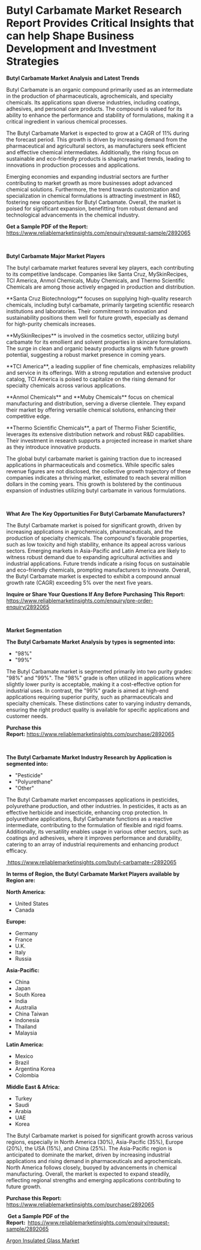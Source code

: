 <p><h1>Butyl Carbamate Market Research Report Provides Critical Insights that can help Shape Business Development and Investment Strategies</h1></p><p><strong>Butyl Carbamate Market Analysis and Latest Trends</strong></p>
<p><p>Butyl Carbamate is an organic compound primarily used as an intermediate in the production of pharmaceuticals, agrochemicals, and specialty chemicals. Its applications span diverse industries, including coatings, adhesives, and personal care products. The compound is valued for its ability to enhance the performance and stability of formulations, making it a critical ingredient in various chemical processes.</p><p>The Butyl Carbamate Market is expected to grow at a CAGR of 11% during the forecast period. This growth is driven by increasing demand from the pharmaceutical and agricultural sectors, as manufacturers seek efficient and effective chemical intermediates. Additionally, the rising focus on sustainable and eco-friendly products is shaping market trends, leading to innovations in production processes and applications.</p><p>Emerging economies and expanding industrial sectors are further contributing to market growth as more businesses adopt advanced chemical solutions. Furthermore, the trend towards customization and specialization in chemical formulations is attracting investment in R&D, fostering new opportunities for Butyl Carbamate. Overall, the market is poised for significant expansion, benefitting from robust demand and technological advancements in the chemical industry.</p></p>
<p><strong>Get a Sample PDF of the Report:&nbsp;</strong> <a href="https://www.reliablemarketinsights.com/enquiry/request-sample/2892065?utm_campaign=2991&utm_medium=2&utm_source=Github&utm_content=ia&utm_term=15032025&utm_id=butyl-carbamate">https://www.reliablemarketinsights.com/enquiry/request-sample/2892065</a></p>
<p>&nbsp;</p>
<p><strong>Butyl Carbamate Major Market Players</strong></p>
<p><p>The butyl carbamate market features several key players, each contributing to its competitive landscape. Companies like Santa Cruz, MySkinRecipes, TCI America, Anmol Chemicals, Muby Chemicals, and Thermo Scientific Chemicals are among those actively engaged in production and distribution.</p><p>**Santa Cruz Biotechnology** focuses on supplying high-quality research chemicals, including butyl carbamate, primarily targeting scientific research institutions and laboratories. Their commitment to innovation and sustainability positions them well for future growth, especially as demand for high-purity chemicals increases.</p><p>**MySkinRecipes** is involved in the cosmetics sector, utilizing butyl carbamate for its emollient and solvent properties in skincare formulations. The surge in clean and organic beauty products aligns with future growth potential, suggesting a robust market presence in coming years.</p><p>**TCI America**, a leading supplier of fine chemicals, emphasizes reliability and service in its offerings. With a strong reputation and extensive product catalog, TCI America is poised to capitalize on the rising demand for specialty chemicals across various applications.</p><p>**Anmol Chemicals** and **Muby Chemicals** focus on chemical manufacturing and distribution, serving a diverse clientele. They expand their market by offering versatile chemical solutions, enhancing their competitive edge.</p><p>**Thermo Scientific Chemicals**, a part of Thermo Fisher Scientific, leverages its extensive distribution network and robust R&D capabilities. Their investment in research supports a projected increase in market share as they introduce innovative products.</p><p>The global butyl carbamate market is gaining traction due to increased applications in pharmaceuticals and cosmetics. While specific sales revenue figures are not disclosed, the collective growth trajectory of these companies indicates a thriving market, estimated to reach several million dollars in the coming years. This growth is bolstered by the continuous expansion of industries utilizing butyl carbamate in various formulations.</p></p>
<p>&nbsp;</p>
<p><strong>What Are The Key Opportunities For Butyl Carbamate Manufacturers?</strong></p>
<p><p>The Butyl Carbamate market is poised for significant growth, driven by increasing applications in agrochemicals, pharmaceuticals, and the production of specialty chemicals. The compound's favorable properties, such as low toxicity and high stability, enhance its appeal across various sectors. Emerging markets in Asia-Pacific and Latin America are likely to witness robust demand due to expanding agricultural activities and industrial applications. Future trends indicate a rising focus on sustainable and eco-friendly chemicals, prompting manufacturers to innovate. Overall, the Butyl Carbamate market is expected to exhibit a compound annual growth rate (CAGR) exceeding 5% over the next five years.</p></p>
<p><strong>Inquire or Share Your Questions If Any Before Purchasing This Report:</strong> <a href="https://www.reliablemarketinsights.com/enquiry/pre-order-enquiry/2892065?utm_campaign=2991&utm_medium=2&utm_source=Github&utm_content=ia&utm_term=15032025&utm_id=butyl-carbamate">https://www.reliablemarketinsights.com/enquiry/pre-order-enquiry/2892065</a></p>
<p>&nbsp;</p>
<p><strong>Market Segmentation</strong></p>
<p><strong>The Butyl Carbamate Market Analysis by types is segmented into:</strong></p>
<p><ul><li>"98%"</li><li>"99%"</li></ul></p>
<p><p>The Butyl Carbamate market is segmented primarily into two purity grades: "98%" and "99%". The "98%" grade is often utilized in applications where slightly lower purity is acceptable, making it a cost-effective option for industrial uses. In contrast, the "99%" grade is aimed at high-end applications requiring superior purity, such as pharmaceuticals and specialty chemicals. These distinctions cater to varying industry demands, ensuring the right product quality is available for specific applications and customer needs.</p></p>
<p><strong>Purchase this Report:&nbsp;</strong><a href="https://www.reliablemarketinsights.com/purchase/2892065?utm_campaign=2991&utm_medium=2&utm_source=Github&utm_content=ia&utm_term=15032025&utm_id=butyl-carbamate">https://www.reliablemarketinsights.com/purchase/2892065</a></p>
<p>&nbsp;</p>
<p><strong>The Butyl Carbamate Market Industry Research by Application is segmented into:</strong></p>
<p><ul><li>"Pesticide"</li><li>"Polyurethane"</li><li>"Other"</li></ul></p>
<p><p>The Butyl Carbamate market encompasses applications in pesticides, polyurethane production, and other industries. In pesticides, it acts as an effective herbicide and insecticide, enhancing crop protection. In polyurethane applications, Butyl Carbamate functions as a reactive intermediate, contributing to the formulation of flexible and rigid foams. Additionally, its versatility enables usage in various other sectors, such as coatings and adhesives, where it improves performance and durability, catering to an array of industrial requirements and enhancing product efficacy.</p></p>
<p><a href="https://www.reliablemarketinsights.com/butyl-carbamate-r2892065?utm_campaign=2991&utm_medium=2&utm_source=Github&utm_content=ia&utm_term=15032025&utm_id=butyl-carbamate">&nbsp;https://www.reliablemarketinsights.com/butyl-carbamate-r2892065</a></p>
<p><strong>In terms of Region, the Butyl Carbamate Market Players available by Region are:</strong></p>
<p>
    <p> <strong> North America: </strong>
        <ul>
            <li>United States</li>
            <li>Canada</li>
        </ul>
        </p> 
    <p> <strong> Europe: </strong>
        <ul>
            <li>Germany</li>
            <li>France</li>
            <li>U.K.</li>
            <li>Italy</li>
            <li>Russia</li>
        </ul>
        </p> 
    <p> <strong> Asia-Pacific: </strong>
        <ul>
            <li>China</li>
            <li>Japan</li>
            <li>South Korea</li>
            <li>India</li>
            <li>Australia</li>
            <li>China Taiwan</li>
            <li>Indonesia</li>
            <li>Thailand</li>
            <li>Malaysia</li>
        </ul>
        </p> 
    <p> <strong> Latin America: </strong>
        <ul>
            <li>Mexico</li>
            <li>Brazil</li>
            <li>Argentina Korea</li>
            <li>Colombia</li>
        </ul>
        </p> 
    <p> <strong> Middle East & Africa: </strong>
        <ul>
            <li>Turkey</li>
            <li>Saudi</li>
            <li>Arabia</li>
            <li>UAE</li>
            <li>Korea</li>
        </ul>
    </p>
    </p>
<p><p>The Butyl Carbamate market is poised for significant growth across various regions, especially in North America (30%), Asia-Pacific (35%), Europe (20%), the USA (15%), and China (25%). The Asia-Pacific region is anticipated to dominate the market, driven by increasing industrial applications and rising demand in pharmaceuticals and agrochemicals. North America follows closely, buoyed by advancements in chemical manufacturing. Overall, the market is expected to expand steadily, reflecting regional strengths and emerging applications contributing to future growth.</p></p>
<p><strong>Purchase this Report: </strong><a href="https://www.reliablemarketinsights.com/purchase/2892065?utm_campaign=2991&utm_medium=2&utm_source=Github&utm_content=ia&utm_term=15032025&utm_id=butyl-carbamate">https://www.reliablemarketinsights.com/purchase/2892065</a></p>
<p>&nbsp;<strong>Get a Sample PDF of the Report:&nbsp;&nbsp;</strong><a href="https://www.reliablemarketinsights.com/enquiry/request-sample/2892065?utm_campaign=2991&utm_medium=2&utm_source=Github&utm_content=ia&utm_term=15032025&utm_id=butyl-carbamate">https://www.reliablemarketinsights.com/enquiry/request-sample/2892065</a></p>
<p><strong></strong></p>
<p><p><a href="https://github.com/saaindosya/Market-Research-Report-List-1/blob/main/argon-insulated-glass-market.md?utm_campaign=2991&utm_medium=2&utm_source=Github&utm_content=ia&utm_term=15032025&utm_id=butyl-carbamate">Argon Insulated Glass Market</a></p></p>